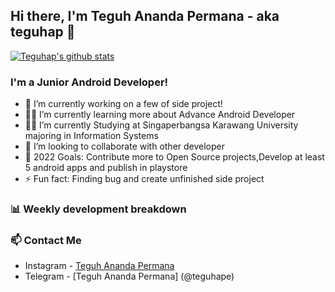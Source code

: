 ## Hi there, I'm Teguh Ananda Permana - aka teguhap 👋

[![Teguhap's github stats](https://github-readme-stats.vercel.app/api?username=teguhap)](https://github.com/teguhap/teguhap)

### I'm a Junior Android Developer!
- 🔭 I’m currently working on a few of side project!
- 👨‍💻 I’m currently learning more about Advance Android Developer
- 👨‍🎓 I’m currently Studying at Singaperbangsa Karawang University majoring in Information Systems
- 👯 I’m looking to collaborate with other developer
- 🥅 2022 Goals: Contribute more to Open Source projects,Develop at least 5 android apps and publish in playstore
- ⚡ Fun fact: Finding bug and create unfinished side project 

### 📊 Weekly development breakdown

<!--START_SECTION:waka-->
<!--END_SECTION:waka-->

### 📫 Contact Me
- Instagram - [Teguh Ananda Permana](https://www.instagram.com/teguhananda.permana/)
- Telegram - [Teguh Ananda Permana] (@teguhape)
